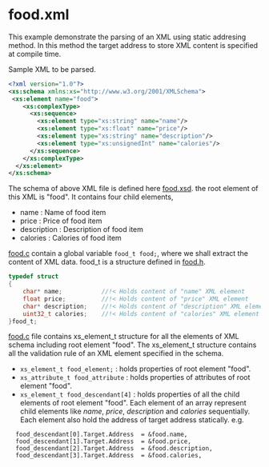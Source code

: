 food.xml
========

This example demonstrate the parsing of an XML using static addresing method.
In this method the target address to store XML content is specified at compile time.

Sample XML to be parsed.

```XML
<?xml version="1.0"?>
<xs:schema xmlns:xs="http://www.w3.org/2001/XMLSchema">
 <xs:element name="food">
    <xs:complexType>
      <xs:sequence>
        <xs:element type="xs:string" name="name"/>
        <xs:element type="xs:float" name="price"/>
        <xs:element type="xs:string" name="description"/>
        <xs:element type="xs:unsignedInt" name="calories"/>
      </xs:sequence>
    </xs:complexType>
  </xs:element>
</xs:schema>
```

The schema of above XML file is defined here [food.xsd][1].
the root element of this XML is "food". It contains four child elements,
- name        : Name of food item
- price       : Price of food item
- description : Description of food item
- calories    : Calories of food item

[food.c][3] contain a global variable `food_t food;`, where we shall extract the content of XML data.
food_t is a structure defined in [food.h][2].

```C
typedef struct
{
    char* name;           //!< Holds content of "name" XML element
    float price;          //!< Holds content of "price" XML element
    char* description;    //!< Holds content of "description" XML element
    uint32_t calories;    //!< Holds content of "calories" XML element
}food_t;

```

[food.c][3] file contains xs_element_t structure for all the elements of XML schema including root element "food".
The xs_element_t structure contains all the validation rule of an XML element specified in the schema.

- `xs_element_t food_element;`       : holds properties of root element "food".
- `xs_attribute_t food_attribute`    : holds properties of attributes of root element "food".
- `xs_element_t food_descendant[4]`  : holds properties of all the child elements of root element "food".
  Each element of an array represent child elements like *name*, *price*, *description* and *calories* sequentially.
  Each element also hold the address of target address statically.
  e.g.
```
  food_descendant[0].Target.Address  = &food.name,
  food_descendant[1].Target.Address  = &food.price,
  food_descendant[2].Target.Address  = &food.description,
  food_descendant[3].Target.Address  = &food.calories,
```

[1]: xml/food.xsd
[2]: src/food.h
[3]: src/food.c
